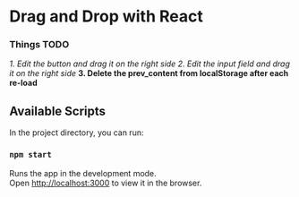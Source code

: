 # Drag and Drop with React

### Things TODO
*1. Edit the button and drag it on the right side*
*2. Edit the input field and drag it on the right side*
**3. Delete the prev_content from localStorage after each re-load**
## Available Scripts

In the project directory, you can run:

### `npm start`

Runs the app in the development mode.\
Open [http://localhost:3000](http://localhost:3000) to view it in the browser.
